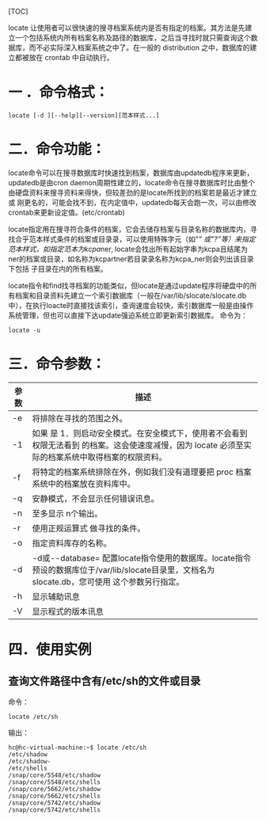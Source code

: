 [TOC]

locate 让使用者可以很快速的搜寻档案系统内是否有指定的档案。其方法是先建立一个包括系统内所有档案名称及路径的数据库，之后当寻找时就只需查询这个数据库，而不必实际深入档案系统之中了。在一般的 distribution 之中，数据库的建立都被放在 crontab 中自动执行。

# 一 ．命令格式：

```
locate [-d ][--help][--version][范本样式...]
```

# 二．命令功能：

locate命令可以在搜寻数据库时快速找到档案，数据库由updatedb程序来更新，updatedb是由cron daemon周期性建立的，locate命令在搜寻数据库时比由整个由硬盘资料来搜寻资料来得快，但较差劲的是locate所找到的档案若是最近才建立或 刚更名的，可能会找不到，在内定值中，updatedb每天会跑一次，可以由修改crontab来更新设定值。(etc/crontab)

locate指定用在搜寻符合条件的档案，它会去储存档案与目录名称的数据库内，寻找合乎范本样式条件的档案或目录录，可以使用特殊字元（如”*” 或”?”等）来指定范本样式，如指定范本为kcpa*ner, locate会找出所有起始字串为kcpa且结尾为ner的档案或目录，如名称为kcpartner若目录录名称为kcpa_ner则会列出该目录下包括 子目录在内的所有档案。

locate指令和find找寻档案的功能类似，但locate是通过update程序将硬盘中的所有档案和目录资料先建立一个索引数据库（一般在/var/lib/slocate/slocate.db中），在执行loacte时直接找该索引，查询速度会较快，索引数据库一般是由操作系统管理，但也可以直接下达update强迫系统立即更新索引数据库。
命令为：

```
locate -u 
```

# 三．命令参数：

| 参数 | 描述                                                         |
| ---- | ------------------------------------------------------------ |
| -e   | 将排除在寻找的范围之外。                                     |
| -1   | 如果 是 1．则启动安全模式。在安全模式下，使用者不会看到权限无法看到 的档案。这会使速度减慢，因为 locate 必须至实际的档案系统中取得档案的权限资料。 |
| -f   | 将特定的档案系统排除在外，例如我们没有道理要把 proc 档案系统中的档案放在资料库中。 |
| -q   | 安静模式，不会显示任何错误讯息。                             |
| -n   | 至多显示 n个输出。                                           |
| -r   | 使用正规运算式 做寻找的条件。                                |
| -o   | 指定资料库存的名称。                                         |
| -d   | -d或--database= 配置locate指令使用的数据库。locate指令预设的数据库位于/var/lib/slocate目录里，文档名为slocate.db，您可使用 这个参数另行指定。 |
| -h   | 显示辅助讯息                                                 |
| -V   | 显示程式的版本讯息                                           |

# 四．使用实例

## 查询文件路径中含有/etc/sh的文件或目录

命令：

```
locate /etc/sh
```

输出：

```
hc@hc-virtual-machine:~$ locate /etc/sh
/etc/shadow
/etc/shadow-
/etc/shells
/snap/core/5548/etc/shadow
/snap/core/5548/etc/shells
/snap/core/5662/etc/shadow
/snap/core/5662/etc/shells
/snap/core/5742/etc/shadow
/snap/core/5742/etc/shells
```
